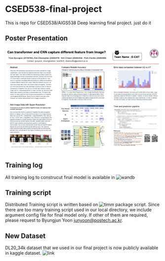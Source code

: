 # CSED538-final-project

This is repo for CSED538/AIGS538 Deep learning final project. 
just do it

## Poster Presentation
![](Final_Poster_ECAT.png)

## Training log
All training log to construcut final model is available in ![wandb](https://wandb.ai/happyhappy/CSED538-final-project)

## Training script
Distributed Training script is written based on ![timm](https://github.com/rwightman/pytorch-image-models) package script. 
Since there are too many training script used in our local directory, we include argument config file for final model only. 
If other of them are required, please request to Byungjun Yoon <junyoon@postech.ac.kr>. 

## New Dataset
DL20_34k dataset that we used in our final project is now publicly available in kaggle dataset. ![link](https://www.kaggle.com/dataset/15cdd9c76f61641a73805b5c97fbd91b8593665e261d987210af26ad32ae8f83)
